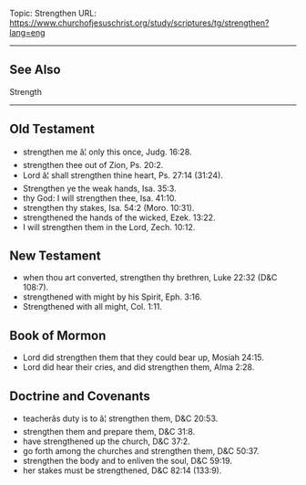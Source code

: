 Topic: Strengthen
URL: https://www.churchofjesuschrist.org/study/scriptures/tg/strengthen?lang=eng

---

## See Also

Strength

---

## Old Testament

- strengthen me â¦ only this once, Judg. 16:28.
- strengthen thee out of Zion, Ps. 20:2.
- Lord â¦ shall strengthen thine heart, Ps. 27:14 (31:24).
- Strengthen ye the weak hands, Isa. 35:3.
- thy God: I will strengthen thee, Isa. 41:10.
- strengthen thy stakes, Isa. 54:2 (Moro. 10:31).
- strengthened the hands of the wicked, Ezek. 13:22.
- I will strengthen them in the Lord, Zech. 10:12.

## New Testament

- when thou art converted, strengthen thy brethren, Luke 22:32 (D&C 108:7).
- strengthened with might by his Spirit, Eph. 3:16.
- Strengthened with all might, Col. 1:11.

## Book of Mormon

- Lord did strengthen them that they could bear up, Mosiah 24:15.
- Lord did hear their cries, and did strengthen them, Alma 2:28.

## Doctrine and Covenants

- teacherâs duty is to â¦ strengthen them, D&C 20:53.
- strengthen them and prepare them, D&C 31:8.
- have strengthened up the church, D&C 37:2.
- go forth among the churches and strengthen them, D&C 50:37.
- strengthen the body and to enliven the soul, D&C 59:19.
- her stakes must be strengthened, D&C 82:14 (133:9).

